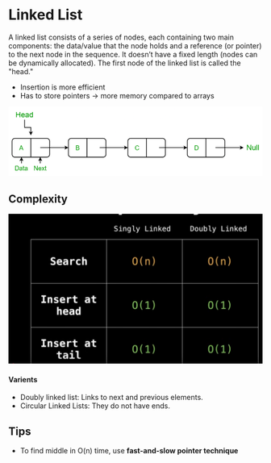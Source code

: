 # Linked List
A linked list consists of a series of nodes, each containing two main components: the data/value that the node holds and a reference (or pointer) to the next node in the sequence. It doesn’t have a fixed length (nodes can be dynamically allocated).
The first node of the linked list is called the "head."

- Insertion is more efficient
- Has to store pointers -> more memory compared to arrays

![Alt text](image.png)

## Complexity
![alt text](image-1.png)

#### Varients
- Doubly linked list: Links to next and previous elements.
- Circular Linked Lists: They do not have ends.

## Tips
- To find middle in O(n) time, use **fast-and-slow pointer technique**